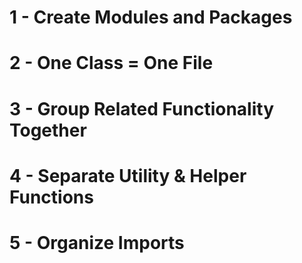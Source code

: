 # 1 - Create Modules and Packages
# 2 - One Class = One File
# 3 - Group Related Functionality Together
# 4 - Separate Utility & Helper Functions
# 5 - Organize Imports